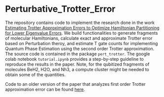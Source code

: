 # Perturbative_Trotter_Error

The repository contains code to implement the research done in the work [Estimating Trotter Approximation Errors to Optimize Hamiltonian Partitioning for Lower Eigenvalue Errors](https://arxiv.org/abs/2312.13282). We build functionalities to generate fragments of molecular Hamiltonians, calculate exact and approximate Trotter error based on Perturbation theroy, and estimate T gate counts for implementing Quantum Phase Estimation using the second order Trotter approximation. The source code is contained in the package ```pert_trotter```. The google colab notebook ```tutorial.ipynb``` provides a step-by-step guideline to reproduce the results in the paper. Note, for the qubitized fragments of molecules BeH2, H2O, and Nh3, a compute cluster might be needed to obtain some of the quantities.

Code to an older version of the paper that analyzes first order Trotter approximation error can be found [here](https://github.com/prathami11/TrueTrotterError).

